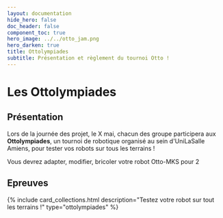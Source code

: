 ```yaml
---
layout: documentation
hide_hero: false
doc_header: false
component_toc: true
hero_image: ../../otto_jam.png
hero_darken: true
title: Ottolympiades
subtitle: Présentation et règlement du tournoi Otto !
---
```


# Les Ottolympiades

## Présentation
Lors de la journée des projet, le X mai, chacun des groupe participera aux **Ottolympiades**, un tournoi de robotique organisé au sein d'UniLaSalle Amiens, pour tester vos robots sur tous les terrains !

Vous devrez adapter, modifier, bricoler votre robot Otto-MKS pour 2

## Epreuves
{%
  include card_collections.html
  description="Testez votre robot sur tout les terrains !"
  type="ottolympiades"
%}